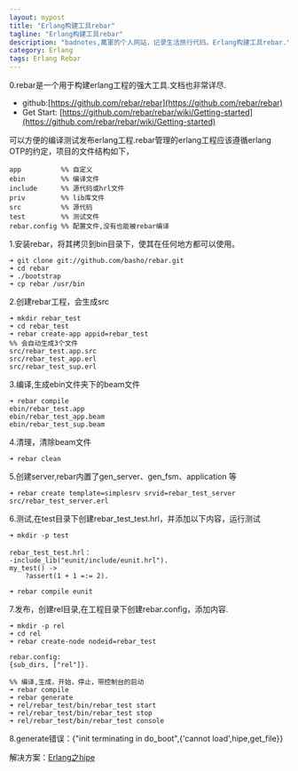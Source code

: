 ```yaml
---
layout: mypost
title: "Erlang构建工具rebar"
tagline: "Erlang构建工具rebar"
description: "badnotes,萬軍的个人网站，记录生活旅行代码。Erlang构建工具rebar."
category: Erlang
tags: Erlang Rebar
---
```



0.rebar是一个用于构建erlang工程的强大工具.文档也非常详尽.

* github:[https://github.com/rebar/rebar](https://github.com/rebar/rebar)
* Get Start: [https://github.com/rebar/rebar/wiki/Getting-started](https://github.com/rebar/rebar/wiki/Getting-started)

可以方便的编译测试发布erlang工程.rebar管理的erlang工程应该遵循erlang OTP的约定，项目的文件结构如下，

	app          %% 自定义
	ebin         %% 编译文件
	include      %% 源代码或hrl文件
	priv         %% lib库文件 
	src          %% 源代码
	test         %% 测试文件
	rebar.config %% 配置文件,没有也能被rebar编译


1.安装rebar，将其拷贝到bin目录下，使其在任何地方都可以使用。

	➜ git clone git://github.com/basho/rebar.git
	➜ cd rebar
	➜ ./bootstrap
	➜ cp rebar /usr/bin

2.创建rebar工程，会生成src

	➜ mkdir rebar_test
	➜ cd rebar_test 
	➜ rebar create-app appid=rebar_test
	%% 会自动生成3个文件
	src/rebar_test.app.src
	src/rebar_test_app.erl
	src/rebar_test_sup.erl

3.编译,生成ebin文件夹下的beam文件

	➜ rebar compile
	ebin/rebar_test.app
	ebin/rebar_test_app.beam
	ebin/rebar_test_sup.beam

4.清理，清除beam文件

	➜ rebar clean


5.创建server,rebar内置了gen_server、gen_fsm、application 等 
	
	➜ rebar create template=simplesrv srvid=rebar_test_server
	src/rebar_test_server.erl

6.测试,在test目录下创建rebar_test_test.hrl，并添加以下内容，运行测试

	➜ mkdir -p test
	
	rebar_test_test.hrl：
	-include_lib("eunit/include/eunit.hrl").
	my_test() ->
		?assert(1 + 1 =:= 2).

	➜ rebar compile eunit

7.发布，创建rel目录,在工程目录下创建rebar.config，添加内容.

	➜ mkdir -p rel
	➜ cd rel
	➜ rebar create-node nodeid=rebar_test

	rebar.config:
	{sub_dirs, ["rel"]}.

	%% 编译,生成，开始，停止，带控制台的启动
	➜ rebar compile
	➜ rebar generate
	➜ rel/rebar_test/bin/rebar_test start
	➜ rel/rebar_test/bin/rebar_test stop 
	➜ rel/rebar_test/bin/rebar_test console


8.generate错误：{"init terminating in do_boot",{'cannot load',hipe,get_file}}

解决方案：[Erlang之hipe](http://www.badnotes.com/2013/11/12/erlang-hipe/)

